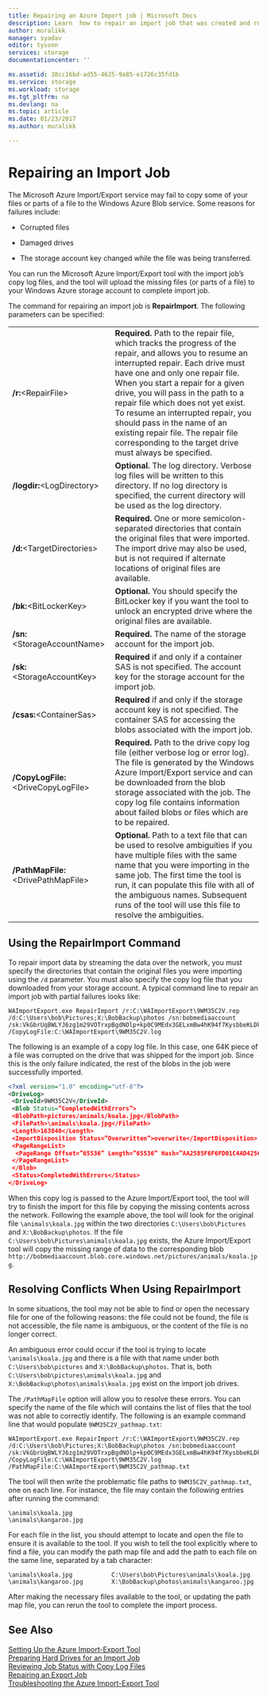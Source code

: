 ```yaml
---
title: Repairing an Azure Import job | Microsoft Docs
description: Learn  how to repair an import job that was created and run using the Import-Export Service.
author: muralikk
manager: syadav
editor: tysonn
services: storage
documentationcenter: ''

ms.assetid: 38cc16bd-ad55-4625-9a85-e1726c35fd1b
ms.service: storage
ms.workload: storage 
ms.tgt_pltfrm: na
ms.devlang: na
ms.topic: article
ms.date: 01/23/2017
ms.author: muralikk

---
```


# Repairing an Import Job
The Microsoft Azure Import/Export service may fail to copy some of your files or parts of a file to the Windows Azure Blob service. Some reasons for failures include:  
  
-   Corrupted files  
  
-   Damaged drives  
  
-   The storage account key changed while the file was being transferred.  
  
You can run the Microsoft Azure Import/Export tool with the import job’s copy log files, and the tool will upload the missing files (or parts of a file) to your Windows Azure storage account to complete import job.  
  
The command for repairing an import job is **RepairImport**. The following parameters can be specified:  
  
|||  
|-|-|  
|**/r:**<RepairFile\>|**Required.** Path to the repair file, which tracks the progress of the repair, and allows you to resume an interrupted repair. Each drive must have one and only one repair file. When you start a repair for a given drive, you will pass in the path to a repair file which does not yet exist. To resume an interrupted repair, you should pass in the name of an existing repair file. The repair file corresponding to the target drive must always be specified.|  
|**/logdir:**<LogDirectory\>|**Optional.** The log directory. Verbose log files will be written to this directory. If no log directory is specified, the current directory will be used as the log directory.|  
|**/d:**<TargetDirectories\>|**Required.** One or more semicolon-separated directories that contain the original files that were imported. The import drive may also be used, but is not required if alternate locations of original files are available.|  
|**/bk:**<BitLockerKey\>|**Optional.** You should specify the BitLocker key if you want the tool to unlock an encrypted drive where the original files are available.|  
|**/sn:**<StorageAccountName\>|**Required.** The name of the storage account for the import job.|  
|**/sk:**<StorageAccountKey\>|**Required** if and only if a container SAS is not specified. The account key for the storage account for the import job.|  
|**/csas:**<ContainerSas\>|**Required** if and only if the storage account key is not specified. The container SAS for accessing the blobs associated with the import job.|  
|**/CopyLogFile:**<DriveCopyLogFile\>|**Required.** Path to the drive copy log file (either verbose log or error log). The file is generated by the Windows Azure Import/Export service and can be downloaded from the blob storage associated with the job. The copy log file contains information about failed blobs or files which are to be repaired.|  
|**/PathMapFile:**<DrivePathMapFile\>|**Optional.** Path to a text file that can be used to resolve ambiguities if you have multiple files with the same name that you were importing in the same job. The first time the tool is run, it can populate this file with all of the ambiguous names. Subsequent runs of the tool will use this file to resolve the ambiguities.|  
  
## Using the RepairImport Command  
To repair import data by streaming the data over the network, you must specify the directories that contain the original files you were importing using the `/d` parameter. You must also specify the copy log file that you downloaded from your storage account. A typical command line to repair an import job with partial failures looks like:  
  
```  
WAImportExport.exe RepairImport /r:C:\WAImportExport\9WM35C2V.rep /d:C:\Users\bob\Pictures;X:\BobBackup\photos /sn:bobmediaaccount /sk:VkGbrUqBWLYJ6zg1m29VOTrxpBgdNOlp+kp0C9MEdx3GELxmBw4hK94f7KysbbeKLDksg7VoN1W/a5UuM2zNgQ== /CopyLogFile:C:\WAImportExport\9WM35C2V.log  
```  
  
The following is an example of a copy log file. In this case, one 64K piece of a file was corrupted on the drive that was shipped for the import job. Since this is the only failure indicated, the rest of the blobs in the job were successfully imported.  
  
```xml
<?xml version="1.0" encoding="utf-8"?>  
<DriveLog>  
 <DriveId>9WM35C2V</DriveId>  
 <Blob Status=”CompletedWithErrors”>  
 <BlobPath>pictures/animals/koala.jpg</BlobPath>  
 <FilePath>\animals\koala.jpg</FilePath>  
 <Length>163840</Length>  
 <ImportDisposition Status=”Overwritten”>overwrite</ImportDisposition>  
 <PageRangeList>  
  <PageRange Offset=”65536” Length=”65536” Hash=”AA2585F6F6FD01C4AD4256E018240CD4” Status=”Corrupted” />  
 </PageRangeList>  
 </Blob>  
 <Status>CompletedWithErrors</Status>  
</DriveLog>  
```
  
When this copy log is passed to the Azure Import/Export tool, the tool will try to finish the import for this file by copying the missing contents across the network. Following the example above, the tool will look for the original file `\animals\koala.jpg` within the two directories `C:\Users\bob\Pictures` and `X:\BobBackup\photos`. If the file `C:\Users\bob\Pictures\animals\koala.jpg` exists, the Azure Import/Export tool will copy the missing range of data to the corresponding blob `http://bobmediaaccount.blob.core.windows.net/pictures/animals/koala.jpg`.  
  
## Resolving Conflicts When Using RepairImport  
In some situations, the tool may not be able to find or open the necessary file for one of the following reasons: the file could not be found, the file is not accessible, the file name is ambiguous, or the content of the file is no longer correct.  
  
An ambiguous error could occur if the tool is trying to locate `\animals\koala.jpg` and there is a file with that name under both `C:\Users\bob\pictures` and `X:\BobBackup\photos`. That is, both `C:\Users\bob\pictures\animals\koala.jpg` and `X:\BobBackup\photos\animals\koala.jpg` exist on the import job drives.  
  
The `/PathMapFile` option will allow you to resolve these errors. You can specify the name of the file which will contains the list of files that the tool was not able to correctly identify. The following is an example command line that would populate `9WM35C2V_pathmap.txt`:  
  
```
WAImportExport.exe RepairImport /r:C:\WAImportExport\9WM35C2V.rep /d:C:\Users\bob\Pictures;X:\BobBackup\photos /sn:bobmediaaccount /sk:VkGbrUqBWLYJ6zg1m29VOTrxpBgdNOlp+kp0C9MEdx3GELxmBw4hK94f7KysbbeKLDksg7VoN1W/a5UuM2zNgQ== /CopyLogFile:C:\WAImportExport\9WM35C2V.log /PathMapFile:C:\WAImportExport\9WM35C2V_pathmap.txt  
```
  
The tool will then write the problematic file paths to `9WM35C2V_pathmap.txt`, one on each line. For instance, the file may contain the following entries after running the command:  
 
```
\animals\koala.jpg  
\animals\kangaroo.jpg  
```
  
 For each file in the list, you should attempt to locate and open the file to ensure it is available to the tool. If you wish to tell the tool explicitly where to find a file, you can modify the path map file and add the path to each file on the same line, separated by a tab character:  
  
```
\animals\koala.jpg           C:\Users\bob\Pictures\animals\koala.jpg  
\animals\kangaroo.jpg        X:\BobBackup\photos\animals\kangaroo.jpg  
```
  
After making the necessary files available to the tool, or updating the path map file, you can rerun the tool to complete the import process.  
  
## See Also  
[Setting Up the Azure Import-Export Tool](storage-import-export-tool-setup-v1.md)   
[Preparing Hard Drives for an Import Job](storage-import-export-tool-preparing-hard-drives-import-v1.md)   
[Reviewing Job Status with Copy Log Files](storage-import-export-tool-reviewing-job-status-v1.md)   
[Repairing an Export Job](storage-import-export-tool-repairing-an-export-job-v1.md)   
[Troubleshooting the Azure Import-Export Tool](storage-import-export-tool-troubleshooting-v1.md)
